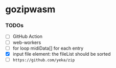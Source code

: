 gozipwasm
=========
### TODOs
- [ ] GitHub Action
- [ ] web-workers
- [ ] for loop midiData[] for each entry
- [x] input file element: the fileList should be sorted
- [ ] `https://github.com/yeka/zip`
